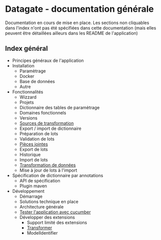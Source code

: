 # Datagate - documentation générale

Documentation en cours de mise en place. Les sections non cliquables dans l'index n'ont pas été spécifiées dans cette documentation (mais elles peuvent être détaillées ailleurs dans les README de l'application)

## Index général

* Principes généraux de l'application
* Installation
  * Paramètrage
  * Docker
  * Base de données
  * Autre
* Fonctionnalités
  * Wizzard
  * Projets
  * Dictionnaire des tables de paramètrage
  * Domaines fonctionnels
  * Versions
  * [Sources de transformation](transformer-source.md)
  * Export / import de dictionnaire
  * Préparation de lots
  * Validation de lots
  * [Pièces jointes](attachments.md)
  * Export de lots
  * Historique
  * Import de lots
  * [Transformation de données](transformer-apply.md)
  * Mise à jour de lots à l'import
* Spécification de dictionnaire par annotations 
  * API de spécification
  * Plugin maven
* Développement
  * Démarrage
  * Solutions technique en place
  * Architecture générale
  * [Tester l'application avec cucumber](cucumber-testing.md)
  * Développer des extensions
    * Support limité des extensions
    * [Transformer](transformer-develop.md)
    * ModelIdentifier
